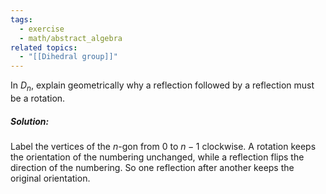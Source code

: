 ```yaml
---
tags:
  - exercise
  - math/abstract_algebra
related topics:
  - "[[Dihedral group]]"
---
```

In $D_n$, explain geometrically why a reflection followed by a reflection must be a rotation.
##### Solution:
Label the vertices of the $n$-gon from $0$ to $n-1$ clockwise. A rotation keeps the orientation of the numbering unchanged, while a reflection flips the direction of the numbering. So one reflection after another keeps the original orientation.